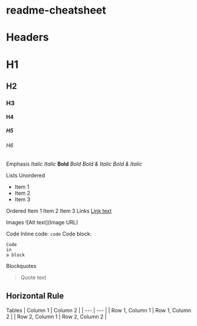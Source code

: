 # readme-cheatsheet

# Headers
# H1 
## H2 
### H3 
#### H4 
##### H5 
###### H6 

Emphasis
*Italic*
_Italic_
**Bold**
_Bold_
*Bold & Italic*
_Bold & Italic_

Lists
Unordered
* Item 1
* Item 2
* Item 3

Ordered
Item 1
Item 2
Item 3
Links
[Link text](URL)

Images
![Alt text](Image URL)

Code
Inline code: `code`
Code block:

```
Code
in
a block
```

Blockquotes
> Quote text

Horizontal Rule
---

Tables
| Column 1 | Column 2 |
| --- | --- |
| Row 1, Column 1 | Row 1, Column 2 |
| Row 2, Column 1 | Row 2, Column 2 |
